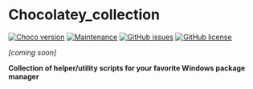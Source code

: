 # Chocolatey_collection

[![Choco version](https://img.shields.io/chocolatey/v/chocolatey.svg?label=choco&colorB=954804)](https://github.com/chocolatey/choco/wiki)
[![Maintenance](https://img.shields.io/badge/Maintained%3F-yes-brightgreen.svg)](https://github.com/marius-joe/Chocolatey_collection/graphs/commit-activity)
[![GitHub issues](https://img.shields.io/github/issues/marius-joe/Chocolatey_collection.svg)](https://github.com/marius-joe/Chocolatey_collection/issues/)
[![GitHub license](https://img.shields.io/github/license/marius-joe/Chocolatey_collection.svg)](https://github.com/marius-joe/Chocolatey_collection/blob/master/LICENSE)

*[coming soon]*

**Collection of helper/utility scripts for your favorite Windows package manager**
